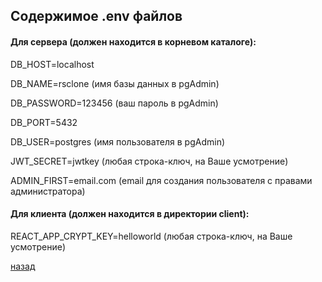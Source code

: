 ## Содержимое .env файлов

#### Для сервера (должен находится в корневом каталоге):
DB_HOST=localhost

DB_NAME=rsclone (имя базы данных в pgAdmin)

DB_PASSWORD=123456 (ваш пароль в pgAdmin)

DB_PORT=5432

DB_USER=postgres (имя пользователя в pgAdmin)

JWT_SECRET=jwtkey (любая строка-ключ, на Ваше усмотрение)

ADMIN_FIRST=email.com (email для создания пользователя с правами администратора)


#### Для клиента (должен находится в директории client):
REACT_APP_CRYPT_KEY=helloworld (любая строка-ключ, на Ваше усмотрение)

[назад](./README.md)